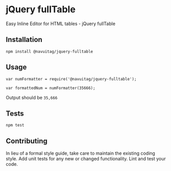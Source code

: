 jQuery fullTable
=========

Easy Inline Editor for HTML tables - jQuery fullTable

## Installation

  `npm install @navuitag/jquery-fulltable`

## Usage

    var numFormatter = require('@navuitag/jquery-fulltable');

    var formattedNum = numFormatter(35666);
  
  
  Output should be `35,666`


## Tests

  `npm test`

## Contributing

In lieu of a formal style guide, take care to maintain the existing coding style. Add unit tests for any new or changed functionality. Lint and test your code.